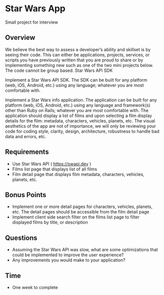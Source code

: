 # Star Wars App
Small project for interview

## Overview
We believe the best way to assess a developer’s ability and skillset is by seeing their code. This can either be applications, projects, services, or scripts you have previously written that you are proud to share or by implementing something new such as one of the two mini projects below. The code cannot be group based.
Star Wars API SDK

Implement a Star Wars API SDK. The SDK can be built for any platform (web, iOS, Android, etc.) using any language; whatever you are most comfortable with.

Implement a Star Wars info application. The application can be built for any platform (web, iOS, Android, etc.) using any language and framework(s) other than Ruby on Rails; whatever you are most comfortable with. The application should display a list of films and upon selecting a film display details for the film: metadata, characters, vehicles, planets, etc.
The visual aesthetics of the app are not of importance, we will only be reviewing your code for coding style, clarity, design, architecture, robustness to handle bad data and errors, etc.

## Requirements
- Use Star Wars API ( https://swapi.dev )
- Films list page that displays list of all films
- Film detail page that displays film metadata, characters, vehicles, planets, etc.

## Bonus Points
- Implement one or more detail pages for characters, vehicles, planets, etc. The detail pages should be accessible from the film detail page
- Implement client side search filter on the films list page to filter displayed films by title, or description

## Questions
- Assuming the Star Wars API was slow, what are some optimizations that could be implemented to improve the user experience?
- Any improvements you would make to your application?

## Time
- One week to complete